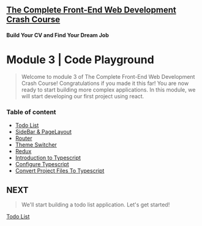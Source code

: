 ## [The Complete Front-End Web Development Crash Course](../README.md)
#### Build Your CV and Find Your Dream Job

# Module 3 | Code Playground
> Welcome to module 3 of The Complete Front-End Web Development Crash Course!
> Congratulations if you made it this far!
> You are now ready to start building more complex applications.
> In this module, we will start developing our first project using react.

### Table of content
- [Todo List](./todoList.md)
- [SideBar & PageLayout](./sideBarAndPageLayout.md)
- [Router](./router.md)
- [Theme Switcher](./themeSwitcher.md)
- [Redux](./redux.md)
- [Introduction to Typescript](./configureTypescript.md)
- [Configure Typescript](./configureTypescript.md)
- [Convert Project Files To Typescript](./convertProjectFilesToTypescript.md)

## NEXT
> We'll start building a todo list application. Let's get started!

[Todo List](./todoList.md)
